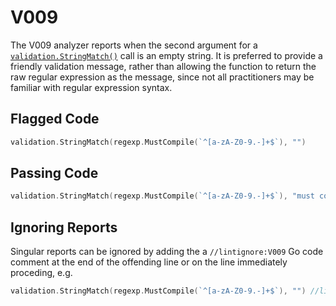 # V009

The V009 analyzer reports when the second argument for a [`validation.StringMatch()`](https://pkg.go.dev/github.com/hashicorp/terraform-plugin-sdk/v2/helper/validation#StringMatch) call is an empty string. It is preferred to provide a friendly validation message, rather than allowing the function to return the raw regular expression as the message, since not all practitioners may be familiar with regular expression syntax.

## Flagged Code

```go
validation.StringMatch(regexp.MustCompile(`^[a-zA-Z0-9.-]+$`), "")
```

## Passing Code

```go
validation.StringMatch(regexp.MustCompile(`^[a-zA-Z0-9.-]+$`), "must contain only alphanumeric characters, periods, or hyphens")
```

## Ignoring Reports

Singular reports can be ignored by adding the a `//lintignore:V009` Go code comment at the end of the offending line or on the line immediately proceding, e.g.

```go
validation.StringMatch(regexp.MustCompile(`^[a-zA-Z0-9.-]+$`), "") //lintignore:V009
```
